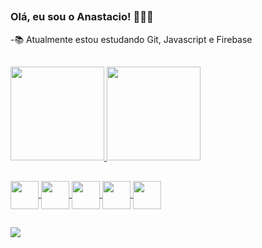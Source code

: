##

### Olá, eu sou o Anastacio! 👋👨‍💻

-📚 Atualmente estou estudando Git, Javascript e Firebase  
##

<div>
  <a href="https://github.com/menezes11">
  <img height="150em" src="https://github-readme-stats.vercel.app/api?username=menezes11&show_icons=true&theme=tokyonight&include_all_commits=true&count_private=true"/>
  <img height="150em" src="https://github-readme-stats.vercel.app/api/top-langs/?username=menezes11&layout=compact&langs_count=7&theme=tokyonight"/>
</div>
  
##

<div style="display: inline_block">
    <img align="center"  height="45" width="45" src="https://img.icons8.com/color/48/000000/git.png"/>
    <img align="center"  height="45" width="45" src="https://img.icons8.com/color/48/000000/html-5--v1.png"/>
    <img align="center"  height="45" width="45" src="https://img.icons8.com/color/48/000000/css3.png"/>
    <img align="center"  height="45" width="45" src="https://img.icons8.com/color/48/000000/javascript--v1.png"/>
    <img align="center"  height="45" width="45" src="https://img.icons8.com/color/48/000000/google-firebase-console.png"/>
    
</div>
  
  ##
  
<div> 
  <a href="https://instagram.com/_menezess11" target="_blank"><img src="https://img.shields.io/badge/-Instagram-%23E4405F?style=for-the-badge&logo=instagram&logoColor=white" target="_blank"></a> 
</div>
  
##  
